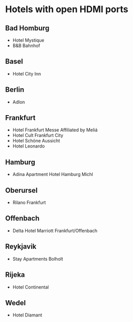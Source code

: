# Hotels with open HDMI ports

## Bad Homburg
* Hotel Mystique
* B&B Bahnhof

## Basel
* Hotel City Inn

## Berlin
* Adlon

## Frankfurt
* Hotel Frankfurt Messe Affiliated by Meliá
* Hotel Cult Frankfurt City
* Hotel Schöne Aussicht
* Hotel Leonardo

## Hamburg
* Adina Apartment Hotel Hamburg Michl

## Oberursel
* Rilano Frankfurt

## Offenbach
* Delta Hotel Marriott Frankfurt/Offenbach

## Reykjavik
* Stay Apartments Bolholt

## Rijeka
* Hotel Continental

## Wedel
* Hotel Diamant